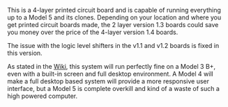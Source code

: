 This is a 4-layer printed circuit board and is capable of running everything up to a Model 5 and its clones. Depending on your location and where you get printed circuit boards made, the 2 layer version 1.3 boards could save you money over the price of the 4-layer version 1.4 boards.

The issue with the logic level shifters in the v1.1 and v1.2 boards is fixed in this version.

As stated in the [Wiki](https://github.com/larry-athey/rpi-smart-still/wiki), this system will run perfectly fine on a Model 3 B+, even with a built-in screen and full desktop environment. A Model 4 will make a full desktop based system will provide a more responsive user interface, but a Model 5 is complete overkill and kind of a waste of such a high powered computer.
